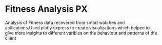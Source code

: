 # Fitness Analysis PX
 Analysis of Fitness data recovered from smart watches and apllications.Used plotly express to create visualizations which helped to give more insights to different varibles on the behaviour and patterns of the client 
